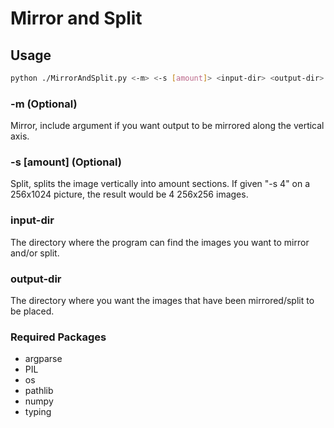 # Mirror and Split
## Usage
```bash
python ./MirrorAndSplit.py <-m> <-s [amount]> <input-dir> <output-dir>
```
### -m (Optional)
Mirror, include argument if you want output to be mirrored along the vertical axis.

### -s [amount] (Optional)
Split, splits the image vertically into amount sections. If given "-s 4" on a 256x1024 picture, the result would be 4 256x256 images.

### input-dir
The directory where the program can find the images you want to mirror and/or split.

### output-dir
The directory where you want the images that have been mirrored/split to be placed.




### Required Packages
- argparse
- PIL
- os
- pathlib
- numpy
- typing
